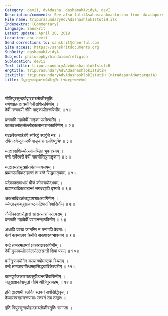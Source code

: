 ```yaml
---
Category: devii, dvAdasha, dashamahAvidyA, devI
Description/comments: See also lalitAsahasranAmastotram from nAradapurANa, and nityAShoDashikArNavaM
File name: tripurasundaryAdvAdashashlokIstutiH.itx
Indexextra: (Commentary)
Language: Sanskrit
Latest update: April 20, 2019
Location: doc_devii
Send corrections to: sanskrit@cheerful.com
Site access: https://sanskritdocuments.org
SubDeity: dashamahAvidyA
Subject: philosophy/hinduism/religion
Sublocation: devii
Text title: tripurasundaryAdvAdashashlokIstutiH
engtitle: tripurasundaryAdvAdashashlokIstutiH
itxtitle: tripurasundaryAdvAdashashlokIstutiH (nAradapurANAntargatA)
title: त्रिपुरसुन्दर्याद्वादशश्लोकीस्तुतिः (नारदपुराणान्तर्गता)

---
```

  
 श्रीत्रिपुरसुन्दर्याद्वादशश्लोकीस्तुतिः   
गणेशग्रहनक्षत्रयोगिनीराशिरूपिणीम् ।  
देवीं मन्त्रमयीं नौमि मातृकापीठरूपिणीम् ॥ १॥  
  
प्रणमामि महादेवीं मातृकां परमेश्वरीम् ।  
कालहृल्लोहलोल्लोहकलानाशनकारिणीम् ॥ २॥  
  
यदक्षरैकमात्रेऽपि संसिद्धे स्पर्द्धते नरः ।  
रविताक्ष्येन्दुकन्दर्पैः शङ्करानलविष्णुभिः ॥ ३॥  
  
यदक्षरशशिज्योत्स्नामण्डितं भुवनत्रयम् ।  
वन्दे सर्वेश्वरीं देवीं महाश्रीसिद्धमातृकाम् ॥ ४॥  
  
यदक्षरमहासूत्रप्रोतमेतज्जगत्त्रयम् ।  
ब्रह्माण्डादिकटाहान्तं तां वन्दे सिद्धमातृकाम् ॥ ५॥  
  
यदेकादशमाधारं बीजं कोणत्रयोद्भवम् ।  
ब्रह्माण्डादिकटाहान्तं जगदद्यापि दृश्यते ॥ ६॥  
  
अकचादिटतोन्नद्धपयशाक्षरवर्गिणीम् ।  
ज्येष्ठाङ्गबाहुहृत्कण्ठकटिपादनिवासिनीम् ॥ ७॥  
  
नौमीकाराक्षरोद्धारां सारात्सारां परात्पराम् ।  
प्रणमामि महादेवीं परमानन्दरूपिणीम् ॥ ८॥  
  
अथापि यस्या जानन्ति न मनागपि देवताः ।  
केयं कस्मात्क्व केनेति सरूपारूपभावनाम् ॥ ९॥  
  
वन्दे तामहमक्षय्यां क्षकाराक्षररूपिणीम् ।  
देवीं कुलकलोल्लोलप्रोल्लसन्तीं शिवां पराम् ॥ १०॥  
  
वर्गानुक्रमयोगेन यस्याख्योमाष्टकं स्थितम् ।  
वन्दे तामष्टवर्गोत्थमहासिद्ध्यादिकेश्वरीम् ॥ ११॥  
  
कामपूर्णजकाराख्यसुपीठान्तर्न्निवासिनीम् ।  
चतुराज्ञाकोशभूतां नौमि श्रीत्रिपुरामहम् ॥ १२॥  
  
इति द्वादशभी श्लोकैः स्तवनं सर्वसिद्धिकृत् ।  
देव्यास्त्वखण्डरूपायाः स्तवनं तव तद्यतः ॥  
  
इति त्रिपुरसुन्दर्याद्वादशश्लोकीस्तुतिः समाप्ता ।  
  
  
